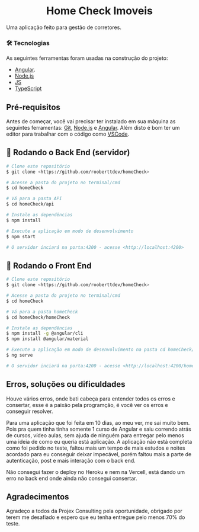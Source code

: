 <h1 align="center">Home Check Imoveis</h1>
<p>Uma aplicação feito para gestão de corretores.</p>

### 🛠 Tecnologias

As seguintes ferramentas foram usadas na construção do projeto:

- [Angular](https://angular.io/).
- [Node.js](https://nodejs.org/en/)
- [JS](https://www.javascript.com/)
- [TypeScript](https://www.typescriptlang.org/)
## Pré-requisitos

Antes de começar, você vai precisar ter instalado em sua máquina as seguintes ferramentas:
[Git](https://git-scm.com), [Node.js](https://nodejs.org/en/) e [Angular](https://angular.io/).
Além disto é bom ter um editor para trabalhar com o código como [VSCode](https://code.visualstudio.com/).

## 🎲 Rodando o Back End (servidor)

```bash
# Clone este repositório
$ git clone <https://github.com/rooberttdev/homeCheck>

# Acesse a pasta do projeto no terminal/cmd
$ cd homeCheck

# Vá para a pasta API
$ cd homeCheck/api

# Instale as dependências
$ npm install

# Execute a aplicação em modo de desenvolvimento
$ npm start

# O servidor inciará na porta:4200 - acesse <http://localhost:4200>
```
## 🎲 Rodando o Front End 

```bash
# Clone este repositório
$ git clone <https://github.com/rooberttdev/homeCheck>

# Acesse a pasta do projeto no terminal/cmd
$ cd homeCheck

# Vá para a pasta homeCheck
$ cd homeCheck/homeCheck

# Instale as dependências
$ npm install -g @angular/cli
$ npm install @angular/material

# Execute a aplicação em modo de desenvolvimento na pasta cd homeCheck/homeCheck
$ ng serve

# O servidor inciará na porta:4200 - acesse <http://localhost:4200/home>
```
## Erros, soluções ou dificuldades
<p>Houve vários erros, onde bati cabeça para entender todos os erros e consertar, esse é a paixão pela programção, é você ver os erros e conseguir resolver.</p>
<p>Para uma aplicação que foi feita em 10 dias, ao meu ver, me sai muito bem. Pois pra quem tinha tinha somente 1 curso de Angular e saiu correndo atrás de cursos, vídeo aulas, sem ajuda de ninguém para entregar pelo menos uma ideia de como eu queria está aplicação. A aplicação não está completa como foi pedido no teste, faltou mais um tempo de mais estudos e noites acordado para eu conseguir deixar impecável, porém faltou mais a parte de autenticação, post e mais interação com o back end.</p>
<p>Não consegui fazer o deploy no Heroku e nem na Vercell, está dando um erro no back end onde ainda não consegui consertar.</p>

## Agradecimentos
<p>Agradeço a todos da Projex Consulting pela oportunidade, obrigado por terem me desafiado e espero que eu tenha entregue pelo menos 70% do teste. </p>
